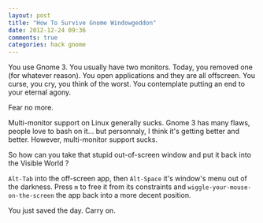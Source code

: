 ```yaml
---
layout: post
title: "How To Survive Gnome Windowgeddon"
date: 2012-12-24 09:36
comments: true
categories: hack gnome
---
```

You use Gnome 3. You usually have two monitors.  Today, you removed one
(for whatever reason).  You open applications and they are all
offscreen.  You curse, you cry, you think of the worst.  You contemplate
putting an end to your eternal agony.

Fear no more.

<!-- more -->

Multi-monitor support on Linux generally sucks.  Gnome 3 has many
flaws, people love to bash on it... but personnaly, I think it's getting
better and better.  However, multi-monitor support sucks.

So how can you take that stupid out-of-screen window and put it back
into the Visible World ?

`Alt-Tab` into the off-screen app, then `Alt-Space` it's window's menu
out of the darkness.  Press `m` to free it from its constraints and
`wiggle-your-mouse-on-the-screen` the app back into a more decent
position.

You just saved the day.  Carry on.

